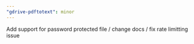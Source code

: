 ```yaml
---
"gdrive-pdftotext": minor
---
```


Add support for password protected file / change docs / fix rate limitting issue
